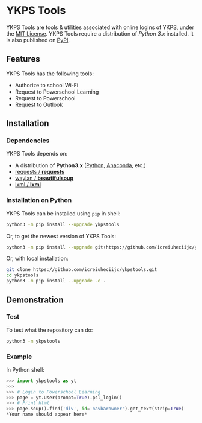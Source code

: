 # YKPS Tools
YKPS Tools are tools &amp; utilities associated with online logins of YKPS, under the [MIT License](/LICENSE). YKPS Tools require a distribution of _Python 3.x_ installed. It is also published on [PyPI](https://pypi.org/project/ykpstools/).

## Features
YKPS Tools has the following tools:
- Authorize to school Wi-Fi
- Request to Powerschool Learning
- Request to Powerschool
- Request to Outlook

## Installation

### Dependencies
YKPS Tools depends on:
- A distribution of **Python3.x** ([Python](https://www.python.org/downloads/), [Anaconda](https://www.anaconda.com/downloads/), etc.)
- [requests / **requests**](https://github.com/requests/requests)
- [waylan / **beautifulsoup**](https://github.com/waylan/beautifulsoup)
- [lxml / **lxml**](https://github.com/lxml/lxml)

### Installation on Python
YKPS Tools can be installed using `pip` in shell:
```sh
python3 -m pip install --upgrade ykpstools
```
Or, to get the newest version of YKPS Tools:
```sh
python3 -m pip install --upgrade git+https://github.com/icreiuheciijc/ykpstools.git
```
Or, with local installation:
```sh
git clone https://github.com/icreiuheciijc/ykpstools.git
cd ykpstools
python3 -m pip install --upgrade -e .
```

## Demonstration

### Test
To test what the repository can do:
```sh
python3 -m ykpstools
```

### Example
In Python shell:
```python
>>> import ykpstools as yt
>>>
>>> # Login to Powerschool Learning
>>> page = yt.User(prompt=True).psl_login()
>>> # Print html
>>> page.soup().find('div', id='navbarowner').get_text(strip=True)
*Your name should appear here*
```
